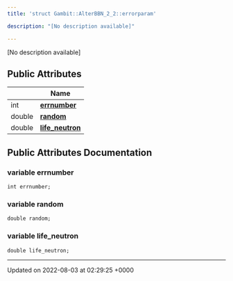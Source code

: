 ```yaml
---
title: 'struct Gambit::AlterBBN_2_2::errorparam'

description: "[No description available]"

---
```









[No description available]

## Public Attributes

|                | Name           |
| -------------- | -------------- |
| int | **[errnumber](/documentation/code/colliderbit_development/classes/structgambit_1_1alterbbn__2__2_1_1errorparam/#variable-errnumber)**  |
| double | **[random](/documentation/code/colliderbit_development/classes/structgambit_1_1alterbbn__2__2_1_1errorparam/#variable-random)**  |
| double | **[life_neutron](/documentation/code/colliderbit_development/classes/structgambit_1_1alterbbn__2__2_1_1errorparam/#variable-life-neutron)**  |

## Public Attributes Documentation

### variable errnumber

```
int errnumber;
```


### variable random

```
double random;
```


### variable life_neutron

```
double life_neutron;
```


-------------------------------

Updated on 2022-08-03 at 02:29:25 +0000